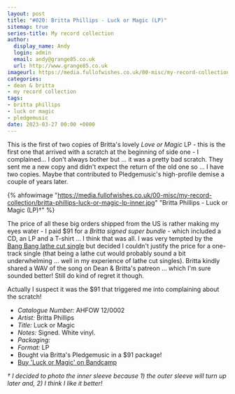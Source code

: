 ```yaml
---
layout: post
title: "#020: Britta Phillips - Luck or Magic (LP)"
sitemap: true
series-title: My record collection
author:
  display_name: Andy
  login: admin
  email: andy@grange85.co.uk
  url: http://www.grange85.co.uk
imageurl: https://media.fullofwishes.co.uk/00-misc/my-record-collection/britta-phillips-luck-or-magic-lp-inner.jpg
categories:
- dean & britta
- my record collection
tags:
- britta phillips
- luck or magic
- pledgemusic
date: 2023-03-27 00:00 +0000
---
```

This is the first of two copies of Britta's lovely _Love or Magic_ LP - this is the first one that arrived with a scratch at the beginning of side one - I complained... I don't always bother but ... it was a pretty bad scratch. They sent me a new copy and didn't expect the return of the old one so ... I have two copies. Maybe that contributed to Pledgemusic's high-profile demise a couple of years later.

{% ahfowimage "https://media.fullofwishes.co.uk/00-misc/my-record-collection/britta-phillips-luck-or-magic-lp-inner.jpg" "Britta Phillips - Luck or Magic (LP)&dagger;" %}

The price of all these big orders shipped from the US is rather making my eyes water - I paid $91 for a _Britta signed super bundle_ - which included a CD, an LP and a T-shirt ... I think that was all. I was very tempted by the [Bang Bang lathe cut single](https://www.discogs.com/release/8507816-Britta-Phillips-Bang-Bang-My-Baby-Shot-Me-Down) but decided I couldn't justify the price for a one-track single (that being a lathe cut would probably sound a bit underwhelming ... well in my experience of lathe cut singles). Britta kindly shared a WAV of the song on Dean & Britta's patreon ... which I'm sure sounded better! Still do kind of regret it though.

Actually I suspect it was the $91 that triggered me into complaining about the scratch!

 - *Catalogue Number:* AHFOW 12/0002
 - *Artist:* Britta Phillips
 - *Title:* Luck or Magic
 - *Notes:* Signed. White vinyl.
 - *Packaging:* 
 - *Format:* LP
 - Bought via Britta's Pledgemusic in a $91 package!
 - [Buy 'Luck or Magic' on Bandcamp](https://brittaphillips.bandcamp.com/album/luck-or-magic)

_&dagger; I decided to photo the inner sleeve because 1) the outer sleeve will turn up later and, 2) I think I like it better!_

